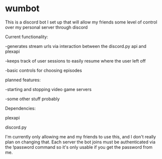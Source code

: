 # wumbot
This is a discord bot I set up that will allow my friends some level of control over my personal server through discord

Current functionality:

-generates stream urls via interaction between the discord.py api and plexapi

-keeps track of user sessions to easily resume where the user left off

-basic controls for choosing episodes

planned features:

-starting and stopping video game servers

-some other stuff probably

Dependencies:

plexapi

discord.py

I'm currently only allowing me and my friends to use this, and I don't really plan on changing that. Each server the bot joins must be authenticated via the !password command so it's only usable if you get the password from me.
